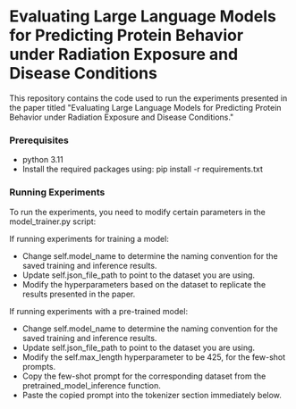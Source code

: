 # Evaluating Large Language Models for Predicting Protein Behavior under Radiation Exposure and Disease Conditions

This repository contains the code used to run the experiments presented in the paper titled "Evaluating Large Language Models for Predicting Protein Behavior under Radiation Exposure and Disease Conditions."

### Prerequisites
- python 3.11
- Install the required packages using: pip install -r requirements.txt

### Running Experiments
To run the experiments, you need to modify certain parameters in the model_trainer.py script:

If running experiments for training a model:
- Change self.model_name to determine the naming convention for the saved training and inference results.
- Update self.json_file_path to point to the dataset you are using.
- Modify the hyperparameters based on the dataset to replicate the results presented in the paper.

If running experiments with a pre-trained model:
- Change self.model_name to determine the naming convention for the saved training and inference results.
- Update self.json_file_path to point to the dataset you are using.
- Modify the self.max_length hyperparameter to be 425, for the few-shot prompts.
- Copy the few-shot prompt for the corresponding dataset from the pretrained_model_inference function.
- Paste the copied prompt into the tokenizer section immediately below.
